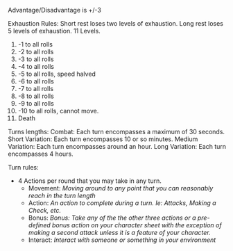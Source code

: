 Advantage/Disadvantage is +/-3

Exhaustion Rules:
Short rest loses two levels of exhaustion. Long rest loses 5 levels of exhaustion.
11 Levels.
1. -1 to all rolls
2. -2 to all rolls
3. -3 to all rolls
4. -4 to all rolls
5. -5 to all rolls, speed halved
6. -6 to all rolls
7. -7 to all rolls
8. -8 to all rolls
9. -9 to all rolls
10. -10 to all rolls, cannot move.
11. Death

Turns lengths:
Combat: Each turn encompasses a maximum of 30 seconds.
Short Variation: Each turn encompasses 10 or so minutes.
Medium Variation: Each turn encompasses around an hour.
Long Variation: Each turn encompasses 4 hours.

Turn rules:
 - 4 Actions per round that you may take in any turn.
    - Movement: *Moving around to any point that you can reasonably reach in the turn length*
    - Action: *An action to complete during a turn. Ie: Attacks, Making a Check, etc.*
    - Bonus: *Bonus: Take any of the the other three actions or a pre-defined bonus action on your character sheet with the exception of making a second attack unless it is a feature of your character.*
    - Interact: *Interact with someone or something in your environment*
